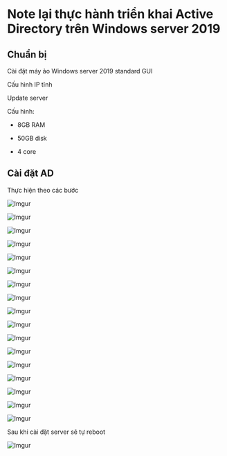 # Note lại thực hành triển khai Active Directory trên Windows server 2019

## Chuẩn bị

Cài đặt máy ảo Windows server 2019 standard GUI

Cấu hình IP tĩnh

Update server 

Cấu hình:

- 8GB RAM

- 50GB disk

- 4 core

## Cài đặt AD

Thực hiện theo các bước

![Imgur](https://i.imgur.com/n6QLZl9.png)

![Imgur](https://i.imgur.com/1P33Riz.png)

![Imgur](https://i.imgur.com/lG8nq0Q.png)

![Imgur](https://i.imgur.com/cpX5HRC.png)

![Imgur](https://i.imgur.com/apK7im6.png)

![Imgur](https://i.imgur.com/Ex1XFbx.png)

![Imgur](https://i.imgur.com/4TfaWbT.png)

![Imgur](https://i.imgur.com/Aiw4XsH.png)

![Imgur](https://i.imgur.com/qpEmq1m.png)

![Imgur](https://i.imgur.com/JaO109s.png)

![Imgur](https://i.imgur.com/EOdHagG.png)

![Imgur](https://i.imgur.com/mv6h6zh.png)

![Imgur](https://i.imgur.com/8sWXjcG.png)

![Imgur](https://i.imgur.com/R3tlwso.png)

![Imgur](https://i.imgur.com/qZiSgVh.png)

![Imgur](https://i.imgur.com/NWQPLuU.png)

![Imgur](https://i.imgur.com/bYuQHUv.png)

Sau khi cài đặt server sẽ tự reboot

![Imgur](https://i.imgur.com/p8i1blT.png)